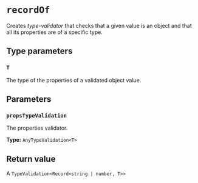 # `recordOf`

Creates *type-validator* that checks that a given value is an object and that
all its properties are of a specific type.

## Type parameters

### `T`
The type of the properties of a validated object value.

## Parameters

### `propsTypeValidation`
The properties validator.

**Type:** `AnyTypeValidation<T>`

## Return value
A `TypeValidation<Record<string | number, T>>`
